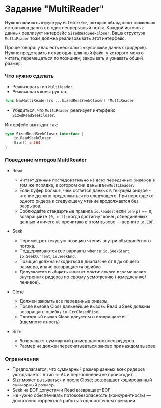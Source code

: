 # Задание "MultiReader"

Нужно написать структуру `MultiReader`, которая объединяет несколько источников данных в один непрерывный поток. 
Каждый источник данных реализует интерфейс `SizedReadSeekCloser`. Ваша структура `MultiReader` тоже должна реализовывать этот интерфейс.

Проще говоря: у вас есть несколько «кусочков» данных (ридеров). 
Нужно представить их как один длинный файл, у которого можно читать, перемещаться по позициям, закрывать и узнавать общий размер.

### Что нужно сделать

- Реализовать тип `MultiReader`.
- Реализовать конструктор:

```go
func NewMultiReader(rs ...SizedReadSeekCloser) *MultiReader
```

- Убедиться, что `MultiReader` реализует интерфейс `SizedReadSeekCloser`.

Интерфейс выглядит так:

```go
type SizedReadSeekCloser interface {
    io.ReadSeekCloser
    Size() int64
}
```

### Поведение методов MultiReader

- Read
  - Читает данные последовательно из всех переданных ридеров в том же порядке, в котором они даны в `NewMultiReader`.
  - Если буфер больше, чем остаётся данных в текущем ридере - чтение должно продолжиться из следующего. При переходе от одного ридера к следующему чтение продолжается без разрывов.
  - Соблюдайте стандартные правила `io.Reader`: если `len(p) == 0`, возвращайте `(0, nil)`; когда достигнут конец объединённых данных и ничего не прочитано в этом вызове — верните `io.EOF`.

- Seek
  - Перемещает текущую позицию чтения внутри объединённого потока.
  - Поддерживаются все варианты `whence`: `io.SeekStart`, `io.SeekCurrent`, `io.SeekEnd`.
  - Позиция должна находиться в диапазоне от `0` до общего размера, иначе возвращается ошибка.
  - Допускается выбирать момент фактического перемещения внутренних ридеров по своему усмотрению (немедленное/ленивое).

- Close
  - Должен закрыть все переданные ридеры.
  - После вызова Close дальнейшие вызовы Read и Seek должны возвращать ошибку `io.ErrClosedPipe`.
  - Повторный вызов Close допустим и возвращает nil (идемпотентность).

- Size
  - Возвращает суммарный размер данных всех ридеров.
  - Размер не должен пересчитываться заново при каждом вызове.

### Ограничения

- Предполагается, что суммарный размер данных всех ридеров укладывается в тип `int64` и переполнения не происходит.
- Size может вызываться и после Close; возвращает кэшированный суммарный размер.
- Seek на EOF допустим и Read возвращает EOF
- Не нужно обеспечивать потокобезопасность (конкурентность) — достаточно корректной работы в однопоточном сценарии.

